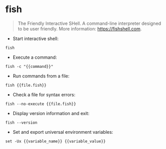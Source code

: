 # fish

> The Friendly Interactive SHell.
> A command-line interpreter designed to be user friendly.
> More information: <https://fishshell.com>.

- Start interactive shell:

`fish`

- Execute a command:

`fish -c "{{command}}"`

- Run commands from a file:

`fish {{file.fish}}`

- Check a file for syntax errors:

`fish --no-execute {{file.fish}}`

- Display version information and exit:

`fish --version`

- Set and export universal environment variables:    

`set -Ux {{variable_name}} {{variable_value}}`
